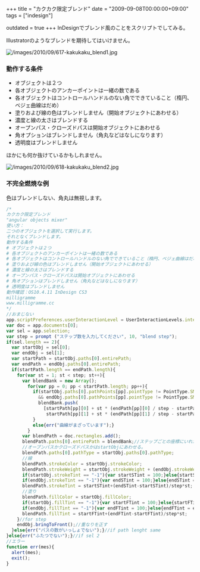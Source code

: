 +++
title = "カクカク限定ブレンド"
date = "2009-09-08T00:00:00+09:00"
tags = ["indesign"]

outdated = true
+++
InDesignでブレンド風のことをスクリプトでしてみる。

Illustratorのようなブレンドを期待してはいけません。

![/images/2010/09/617-kakukaku_blend1.jpg](/images/2010/09/617-kakukaku_blend1.jpg)

### 動作する条件

- オブジェクトは２つ
- 各オブジェクトのアンカーポイントは一緒の数である
- 各オブジェクトはコントロールハンドルのない角でできていること（楕円、ベジェ曲線はだめ）
- 塗りおよび線の色はブレンドしません（開始オブジェクトにあわせる）
- 濃度と線の太さはブレンドする
- オープンパス・クローズドパスは開始オブジェクトにあわせる
- 角オプションはブレンドしません（角丸などはなしになります）
- 透明度はブレンドしません

ほかにも何か抜けているかもしれません。

![/images/2010/09/618-kakukaku_blend2.jpg](/images/2010/09/618-kakukaku_blend2.jpg)

### 不完全燃焼な例

色はブレンドしない、角丸は無視します。

```js
/*
カクカク限定ブレンド
"angular objects mixer"
使い方：
二つのオブジェクトを選択して実行します。
それとなくブレンドします。
動作する条件
# オブジェクトは２つ
# 各オブジェクトのアンカーポイントは一緒の数である
# 各オブジェクトはコントロールハンドルのない角でできていること（楕円、ベジェ曲線はだめ）
# 塗りおよび線の色はブレンドしません（開始オブジェクトにあわせる）
# 濃度と線の太さはブレンドする
# オープンパス・クローズドパスは開始オブジェクトにあわせる
# 角オプションはブレンドしません（角丸などはなしになります）
# 透明度はブレンドしません
動作確認：OS10.4.11 InDesign CS3
milligramme
www.milligramme.cc
*/
//おまじない
app.scriptPreferences.userInteractionLevel = UserInteractionLevels.interactWithAll;
var doc = app.documents[0];
var sel = app.selection;
var step = prompt ("ステップ数を入力してください", 10, "blend step");
if(sel.length == 2){
  var startObj = sel[0];
  var endObj = sel[1];
  var startPath = startObj.paths[0].entirePath;
  var endPath = endObj.paths[0].entirePath;
  if(startPath.length == endPath.length){
    for(var st = 1; st < step; st++){
      var blendBank = new Array();
        for(var pp = 0; pp < startPath.length; pp++){
          if(startObj.paths[0].pathPoints[pp].pointType != PointType.SMOOTH
            && endObj.paths[0].pathPoints[pp].pointType != PointType.SMOOTH){
            blendBank.push(
              [startPath[pp][0] + st * (endPath[pp][0] / step - startPath[pp][0] / step),
               startPath[pp][1] + st * (endPath[pp][1] / step - startPath[pp][1] / step)]);
          }
          else{err("曲線がまざっています");}
        }
      var blendPath = doc.rectangles.add();
      blendPath.paths[0].entirePath = blendBank;//ステップごとの座標にいれかえ
      //オープンパスかクローズドパスかはstartObjにあわせる。
      blendPath.paths[0].pathType = startObj.paths[0].pathType;
      //線
      blendPath.strokeColor = startObj.strokeColor;
      blendPath.strokeWeight = startObj.strokeWeight + (endObj.strokeWeight - startObj.strokeWeight) / step * st;
      if(startObj.strokeTint == "-1"){var startSTint = 100;}else{startSTint = startObj.strokeTint;}
      if(endObj.strokeTint == "-1"){var endSTint = 100;}else{endSTint = endObj.strokeTint;}
      blendPath.strokeTint = startSTint+(endSTint-startSTint)/step*st;
      //塗り
      blendPath.fillColor = startObj.fillColor;
      if(startObj.fillTint == "-1"){var startFTint = 100;}else{startFTint = startObj.fillTint;}
      if(endObj.fillTint == "-1"){var endFTint = 100;}else{endFTint = endObj.fillTint;}
      blendPath.fillTint = startFTint+(endFTint-startFTint)/step*st;
    }//for step
    endObj.bringToFront();//重なりを正す
  }else{err("パスの数がいっしょでない");}//if path lenght same
}else{err("ふたつでない");}//if sel 2
//エラー
function err(mes){
  alert(mes);
  exit();
}
```